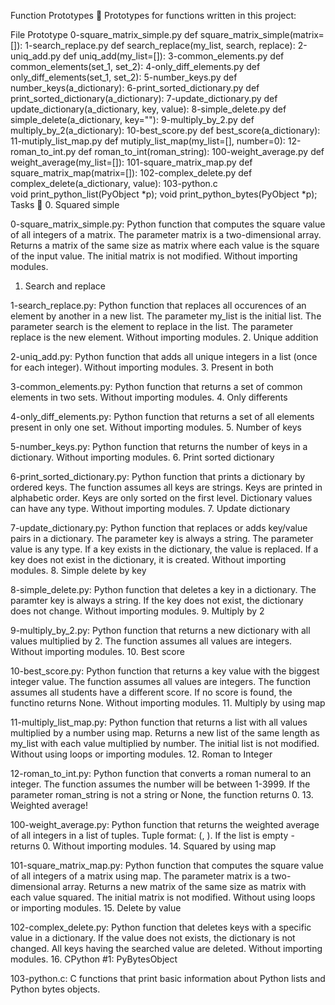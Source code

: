 Function Prototypes 💾
Prototypes for functions written in this project:

File	Prototype
0-square_matrix_simple.py	def square_matrix_simple(matrix=[]):
1-search_replace.py	def search_replace(my_list, search, replace):
2-uniq_add.py	def uniq_add(my_list=[]):
3-common_elements.py	def common_elements(set_1, set_2):
4-only_diff_elements.py	def only_diff_elements(set_1, set_2):
5-number_keys.py	def number_keys(a_dictionary):
6-print_sorted_dictionary.py	def print_sorted_dictionary(a_dictionary):
7-update_dictionary.py	def update_dictionary(a_dictionary, key, value):
8-simple_delete.py	def simple_delete(a_dictionary, key=""):
9-multiply_by_2.py	def multiply_by_2(a_dictionary):
10-best_score.py	def best_score(a_dictionary):
11-mutiply_list_map.py	def mutiply_list_map(my_list=[], number=0):
12-roman_to_int.py	def roman_to_int(roman_string):
100-weight_average.py	def weight_average(my_list=[]):
101-square_matrix_map.py	def square_matrix_map(matrix=[]):
102-complex_delete.py	def complex_delete(a_dictionary, value):
103-python.c	
void print_python_list(PyObject *p);
void print_python_bytes(PyObject *p);
Tasks 📃
0. Squared simple

0-square_matrix_simple.py: Python function that computes the square value of all integers of a matrix.
The parameter matrix is a two-dimensional array.
Returns a matrix of the same size as matrix where each value is the square of the input value.
The initial matrix is not modified.
Without importing modules.
1. Search and replace

1-search_replace.py: Python function that replaces all occurences of an element by another in a new list.
The parameter my_list is the initial list.
The parameter search is the element to replace in the list.
The parameter replace is the new element.
Without importing modules.
2. Unique addition

2-uniq_add.py: Python function that adds all unique integers in a list (once for each integer).
Without importing modules.
3. Present in both

3-common_elements.py: Python function that returns a set of common elements in two sets.
Without importing modules.
4. Only differents

4-only_diff_elements.py: Python function that returns a set of all elements present in only one set.
Without importing modules.
5. Number of keys

5-number_keys.py: Python function that returns the number of keys in a dictionary.
Without importing modules.
6. Print sorted dictionary

6-print_sorted_dictionary.py: Python function that prints a dictionary by ordered keys.
The function assumes all keys are strings.
Keys are printed in alphabetic order.
Keys are only sorted on the first level.
Dictionary values can have any type.
Without importing modules.
7. Update dictionary

7-update_dictionary.py: Python function that replaces or adds key/value pairs in a dictionary.
The parameter key is always a string.
The parameter value is any type.
If a key exists in the dictionary, the value is replaced.
If a key does not exist in the dictionary, it is created.
Without importing modules.
8. Simple delete by key

8-simple_delete.py: Python function that deletes a key in a dictionary.
The paramter key is always a string.
If the key does not exist, the dictionary does not change.
Without importing modules.
9. Multiply by 2

9-multiply_by_2.py: Python function that returns a new dictionary with all values multiplied by 2.
The function assumes all values are integers.
Without importing modules.
10. Best score

10-best_score.py: Python function that returns a key value with the biggest integer value.
The function assumes all values are integers.
The function assumes all students have a different score.
If no score is found, the functino returns None.
Without importing modules.
11. Multiply by using map

11-multiply_list_map.py: Python function that returns a list with all values multiplied by a number using map.
Returns a new list of the same length as my_list with each value multiplied by number.
The initial list is not modified.
Without using loops or importing modules.
12. Roman to Integer

12-roman_to_int.py: Python function that converts a roman numeral to an integer.
The function assumes the number will be between 1-3999.
If the parameter roman_string is not a string or None, the function returns 0.
13. Weighted average!

100-weight_average.py: Python function that returns the weighted average of all integers in a list of tuples.
Tuple format: (<score>, <weight>).
If the list is empty - returns 0.
Without importing modules.
14. Squared by using map

101-square_matrix_map.py: Python function that computes the square value of all integers of a matrix using map.
The parameter matrix is a two-dimensional array.
Returns a new matrix of the same size as matrix with each value squared.
The initial matrix is not modified.
Without using loops or importing modules.
15. Delete by value

102-complex_delete.py: Python function that deletes keys with a specific value in a dictionary.
If the value does not exists, the dictionary is not changed.
All keys having the searched value are deleted.
Without importing modules.
16. CPython #1: PyBytesObject

103-python.c: C functions that print basic information about Python lists and Python bytes objects.
